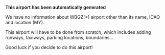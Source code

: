 **This airport has been automatically generated**

We have no information about WBGZ[*] airport other than its name, ICAO and location (MY).

This airport will have to be done from scratch, which includes adding runways, taxiways, parking locations, boundaries...

Good luck if you decide to do this airport!